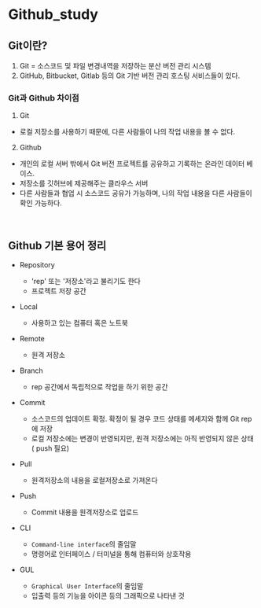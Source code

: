 # Github_study

## Git이란? ##

1. Git = 소스코드 및 파일 변경내역을 저장하는 분산 버전 관리 시스템
2. GitHub, Bitbucket, Gitlab 등의 Git 기반 버전 관리 호스팅 서비스들이 있다.

### Git과 Github 차이점 ###

1) Git
* 로컬 저장소를 사용하기 때문에, 다른 사람들이 나의 작업 내용을 볼 수 없다.

2) Github
* 개인의 로컬 서버 밖에서 Git 버전 프로젝트를 공유하고 기록하는 온라인 데이터 베이스.
* 저장소를 깃허브에 제공해주는 클라우스 서버
* 다른 사람들과 협업 시 소스코드 공유가 가능하며, 나의 작업 내용을 다른 사람들이 확인 가능하다.

<br> 

## Github 기본 용어 정리 ##

* Repository
  * 'rep' 또는 '저장소'라고 불리기도 한다
  * 프로젝트 저장 공간

* Local
  * 사용하고 있는 컴퓨터 혹은 노트북

* Remote
  * 원격 저장소

* Branch
  * rep 공간에서 독립적으로 작업을 하기 위한 공간
    
* Commit
  * 소스코드의 업데이트 확정. 확정이 될 경우 코드 상태를 메세지와 함께 Git rep에 저장
  * 로컬 저장소에는 변경이 반영되지만, 원격 저장소에는 아직 반영되지 않은 상태 ( push 필요)
    
* Pull
  * 원격저장소의 내용을 로컬저장소로 가져온다
    
* Push
  * Commit 내용을 원격저장소로 업로드
    
* CLI
  * `Command-line interface`의 줄임말
  * 명령어로 인터페이스 / 터미널을 통해 컴퓨터와 상호작용

* GUL
  * `Graphical User Interface`의 줄임말
  * 입출력 등의 기능을 아이콘 등의 그래픽으로 나타낸 것
